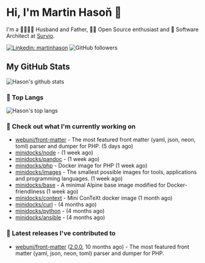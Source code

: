 # Hi, I'm Martin Hasoň 👋

I'm a 👨‍👩‍👧‍👦 Husband and Father, 🧑‍💻 Open Source enthusiast and 📐 Software Architect at [Survio](https://www.survio.com).

[![Linkedin: martinhason](https://img.shields.io/badge/-Martin%20Hasoň-blue?style=flat-square&logo=Linkedin&logoColor=white&link=https://www.linkedin.com/in/martinhason/)](https://www.linkedin.com/in/martinhason/)
![GitHub followers](https://img.shields.io/github/followers/hason?label=Follow&style=social)


## My GitHub Stats
![Hason's github stats](https://github-readme-stats.vercel.app/api?username=hason&show_icons=true&include_all_commits=true&theme=dracula&hide_border=true&hide_title=true)

### 💾 Top Langs
![Hason's top langs](https://github-readme-stats.vercel.app/api/top-langs/?username=hason&layout=compact&theme=dracula&hide_border=true&hide_title=true)

### 👷 Check out what I'm currently working on

- [webuni/front-matter](https://github.com/webuni/front-matter) - The most featured front matter (yaml, json, neon, toml) parser and dumper for PHP. (5 days ago)
- [minidocks/node](https://github.com/minidocks/node) -  (1 week ago)
- [minidocks/pandoc](https://github.com/minidocks/pandoc) -  (1 week ago)
- [minidocks/php](https://github.com/minidocks/php) - Docker image for PHP (1 week ago)
- [minidocks/images](https://github.com/minidocks/images) - The smallest possible images for tools, applications and programming languages. (1 week ago)
- [minidocks/base](https://github.com/minidocks/base) - A minimal Alpine base image modified for Docker-friendliness (1 week ago)
- [minidocks/context](https://github.com/minidocks/context) - Mini ConTeXt docker image (1 month ago)
- [minidocks/curl](https://github.com/minidocks/curl) -  (4 months ago)
- [minidocks/python](https://github.com/minidocks/python) -  (4 months ago)
- [minidocks/ansible](https://github.com/minidocks/ansible) -  (4 months ago)

### 🔭 Latest releases I've contributed to

- [webuni/front-matter](https://github.com/webuni/front-matter) ([2.0.0](https://github.com/webuni/front-matter/releases/tag/2.0.0), 10 months ago) - The most featured front matter (yaml, json, neon, toml) parser and dumper for PHP.
